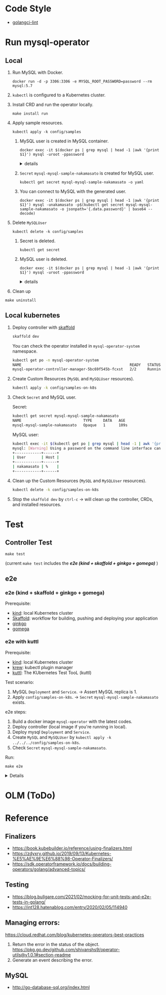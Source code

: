 # Code Style

- [golangci-lint](https://golangci-lint.run)

# Run mysql-operator

## Local

1. Run MySQL with Docker.
    ```
    docker run -d -p 3306:3306 -e MYSQL_ROOT_PASSWORD=password --rm mysql:5.7
    ```
1. `kubectl` is configured to a Kubernetes cluster.
1. Install CRD and run the operator locally.
    ```
    make install run
    ```
1. Apply sample resources.
    ```
    kubectl apply -k config/samples
    ```
    1. MySQL user is created in MySQL container.

        ```
        docker exec -it $(docker ps | grep mysql | head -1 |awk '{print $1}') mysql -uroot -ppassword
        ```

        <details><summary>details</summary>

        ```sql
        select User, Host, password_last_changed, password_expired, password_lifetime from mysql.user where User = 'nakamasato';
        +------------+------+-----------------------+------------------+-------------------+
        | User       | Host | password_last_changed | password_expired | password_lifetime |
        +------------+------+-----------------------+------------------+-------------------+
        | nakamasato | %    | 2021-09-26 20:15:06   | N                |              NULL |
        +------------+------+-----------------------+------------------+-------------------+
        1 row in set (0.00 sec)
        ```

        </details>

    1. `Secret` `mysql-mysql-sample-nakamasato` is created for MySQL user.
        ```
        kubectl get secret mysql-mysql-sample-nakamasato -o yaml
        ```
    1. You can connect to MySQL with the generated user.
        ```
        docker exec -it $(docker ps | grep mysql | head -1 |awk '{print $1}') mysql -unakamasato -p$(kubectl get secret mysql-mysql-sample-nakamasato -o jsonpath='{.data.password}' | base64 --decode)
        ```

1. Delete `MySQLUser`
    ```
    kubectl delete -k config/samples
    ```
    1. Secret is deleted.
        ```
        kubectl get secret
        ```
    1. MySQL user is deleted.
        ```
        docker exec -it $(docker ps | grep mysql | head -1 |awk '{print $1}') mysql -uroot -ppassword
        ```

        <details><summary>details</summary>

        ```sql
        mysql> select User, Host from mysql.user;
        +---------------+-----------+
        | User          | Host      |
        +---------------+-----------+
        | root          | %         |
        | mysql.session | localhost |
        | mysql.sys     | localhost |
        | root          | localhost |
        +---------------+-----------+
        5 rows in set (0.00 sec)
        ```

        </details>

1. Clean up

```
make uninstall
```

## Local kubernetes

1. Deploy controller with [skaffold](https://skaffold.dev/)

    ```bash
    skaffold dev
    ```

    You can check the operator installed in `mysql-operator-system` namespace.

    ```bash
    kubectl get po -n mysql-operator-system
    NAME                                                 READY   STATUS    RESTARTS   AGE
    mysql-operator-controller-manager-5bc69f545b-fcxst   2/2     Running   0          51s
    ```

1. Create Custom Resources (`MySQL` and `MySQLUser` resources).

    ```bash
    kubectl apply -k config/samples-on-k8s
    ```

1. Check `Secret` and MySQL user.

    Secret:

    ```bash
    kubectl get secret mysql-mysql-sample-nakamasato
    NAME                            TYPE     DATA   AGE
    mysql-mysql-sample-nakamasato   Opaque   1      109s
    ```

    MySQL user:

    ```bash
    kubectl exec -it $(kubectl get po | grep mysql | head -1 | awk '{print $1}') -- mysql -uroot -ppassword -e 'select User, Host from mysql.user where User = "nakamasato";'
    mysql: [Warning] Using a password on the command line interface can be insecure.
    +------------+------+
    | User       | Host |
    +------------+------+
    | nakamasato | %    |
    +------------+------+
    ```

1. Clean up the Custom Resources (`MySQL` and `MySQLUser` resources).

    ```bash
    kubectl delete -k config/samples-on-k8s
    ```
1. Stop the `skaffold dev` by `ctrl-c` -> will clean up the controller, CRDs, and installed resources.
# Test

## Controller Test

```
make test
```

(current `make test` includes the ***e2e (kind + skaffold + ginkgo + gomega)*** )

## e2e

### e2e (kind + skaffold + ginkgo + gomega)

Prerequisite:
- [kind](https://kind.sigs.k8s.io/): local Kubernetes cluster
- [Skaffold](https://skaffold.dev/): workflow for building, pushing and deploying your application
- [ginkgo](https://onsi.github.io/ginkgo/)
- [gomega](https://onsi.github.io/gomega/)

### e2e with kuttl

Prerequisite:

- [kind](https://kind.sigs.k8s.io/): local Kubernetes cluster
- [krew](https://krew.sigs.k8s.io/): kubectl plugin manager
- [kuttl](https://kuttl.dev/): The KUbernetes Test TooL (kuttl)

Test scenario:
1. MySQL `Deployment` and `Service`. -> Assert MySQL replica is 1.
1. Apply `config/samples-on-k8s`. -> `Secret` `mysql-mysql-sample-nakamasato` exists.

e2e steps:
1. Build a docker image `mysql-operator` with the latest codes.
1. Deploy controller (local image if you're running in local).
1. Deploy mysql `Deployment` and `Service`.
1. Create `MySQL` and `MySQLUser` by `kubectl apply -k ../../../config/samples-on-k8s`.
1. Check `Secret` `mysql-mysql-sample-nakamasato`.

Run:

```
make e2e
```

<details>

```
docker build -t ghcr.io/nakamasato/mysql-operator:latest .
[+] Building 1.1s (17/17) FINISHED
 => [internal] load build definition from Dockerfile                                    0.0s
 => => transferring dockerfile: 37B                                                     0.0s
 => [internal] load .dockerignore                                                       0.0s
 => => transferring context: 35B                                                        0.0s
 => [internal] load metadata for gcr.io/distroless/static:nonroot                       0.9s
 => [internal] load metadata for docker.io/library/golang:1.16                          1.0s
 => [builder 1/9] FROM docker.io/library/golang:1.16@sha256:527d720ce3e2bc9b8900c9c165  0.0s
 => [internal] load build context                                                       0.0s
 => => transferring context: 643B                                                       0.0s
 => [stage-1 1/3] FROM gcr.io/distroless/static:nonroot@sha256:07869abb445859465749913  0.0s
 => CACHED [builder 2/9] WORKDIR /workspace                                             0.0s
 => CACHED [builder 3/9] COPY go.mod go.mod                                             0.0s
 => CACHED [builder 4/9] COPY go.sum go.sum                                             0.0s
 => CACHED [builder 5/9] RUN go mod download                                            0.0s
 => CACHED [builder 6/9] COPY main.go main.go                                           0.0s
 => CACHED [builder 7/9] COPY api/ api/                                                 0.0s
 => CACHED [builder 8/9] COPY controllers/ controllers/                                 0.0s
 => CACHED [builder 9/9] RUN CGO_ENABLED=0 GOOS=linux GOARCH=amd64 go build -a -o mana  0.0s
 => CACHED [stage-1 2/3] COPY --from=builder /workspace/manager .                       0.0s
 => exporting to image                                                                  0.0s
 => => exporting layers                                                                 0.0s
 => => writing image sha256:abcaffd48dc037de5e3cce48890e720c6bdcf86f229be598aaaeb76cf8  0.0s
 => => naming to ghcr.io/nakamasato/mysql-operator:latest                               0.0s

Use 'docker scan' to run Snyk tests against images to find vulnerabilities and learn how to fix them
/Applications/Xcode.app/Contents/Developer/usr/bin/make kuttl
kubectl kuttl test
=== RUN   kuttl
    harness.go:457: starting setup
    harness.go:245: running tests with KIND.
    harness.go:174: temp folder created /var/folders/5g/vmdg2t1j2011ggd9p983ns6h0000gn/T/kuttl484640091
    harness.go:203: node mount point /var/lib/docker/volumes/kind-0/_data
    harness.go:156: Starting KIND cluster
    kind.go:67: Adding Containers to KIND...
    kind.go:76: Add image mysql-operator:latest to node kind-control-plane
    harness.go:285: Successful connection to cluster at: https://127.0.0.1:57498
    logger.go:42: 22:09:26 |  | running command: [make install deploy IMG=mysql-operator VERSION=latest]
    logger.go:42: 22:09:26 |  | /Users/masato-naka/repos/nakamasato/mysql-operator/bin/controller-gen "crd:trivialVersions=true,preserveUnknownFields=false" rbac:roleName=manager-role webhook paths="./..." output:crd:artifacts:config=config/crd/bases
    logger.go:42: 22:09:28 |  | /Users/masato-naka/repos/nakamasato/mysql-operator/bin/kustomize build config/crd | kubectl apply -f -
    logger.go:42: 22:09:31 |  | customresourcedefinition.apiextensions.k8s.io/mysqls.mysql.nakamasato.com created
    logger.go:42: 22:09:31 |  | customresourcedefinition.apiextensions.k8s.io/mysqlusers.mysql.nakamasato.com created
    logger.go:42: 22:09:31 |  | cd config/manager && /Users/masato-naka/repos/nakamasato/mysql-operator/bin/kustomize edit set image controller=mysql-operator
    logger.go:42: 22:09:31 |  | /Users/masato-naka/repos/nakamasato/mysql-operator/bin/kustomize build config/default | kubectl apply -f -
    logger.go:42: 22:09:32 |  | namespace/mysql-operator-system created
    logger.go:42: 22:09:32 |  | customresourcedefinition.apiextensions.k8s.io/mysqls.mysql.nakamasato.com configured
    logger.go:42: 22:09:32 |  | customresourcedefinition.apiextensions.k8s.io/mysqlusers.mysql.nakamasato.com configured
    logger.go:42: 22:09:32 |  | serviceaccount/mysql-operator-controller-manager created
    logger.go:42: 22:09:32 |  | role.rbac.authorization.k8s.io/mysql-operator-leader-election-role created
    logger.go:42: 22:09:32 |  | clusterrole.rbac.authorization.k8s.io/mysql-operator-manager-role created
    logger.go:42: 22:09:32 |  | clusterrole.rbac.authorization.k8s.io/mysql-operator-metrics-reader created
    logger.go:42: 22:09:32 |  | clusterrole.rbac.authorization.k8s.io/mysql-operator-proxy-role created
    logger.go:42: 22:09:32 |  | rolebinding.rbac.authorization.k8s.io/mysql-operator-leader-election-rolebinding created
    logger.go:42: 22:09:32 |  | clusterrolebinding.rbac.authorization.k8s.io/mysql-operator-manager-rolebinding created
    logger.go:42: 22:09:32 |  | clusterrolebinding.rbac.authorization.k8s.io/mysql-operator-proxy-rolebinding created
    logger.go:42: 22:09:32 |  | configmap/mysql-operator-manager-config created
    logger.go:42: 22:09:32 |  | service/mysql-operator-controller-manager-metrics-service created
    logger.go:42: 22:09:32 |  | deployment.apps/mysql-operator-controller-manager created
    harness.go:353: running tests
    harness.go:74: going to run test suite with timeout of 120 seconds for each step
    harness.go:365: testsuite: tests/e2e/ has 1 tests
=== RUN   kuttl/harness
=== RUN   kuttl/harness/with-valid-mysql
=== PAUSE kuttl/harness/with-valid-mysql
=== CONT  kuttl/harness/with-valid-mysql
    logger.go:42: 22:09:32 | with-valid-mysql | Skipping creation of user-supplied namespace: default
    logger.go:42: 22:09:32 | with-valid-mysql/0-mysql-deployment | starting test step 0-mysql-deployment
    logger.go:42: 22:09:32 | with-valid-mysql/0-mysql-deployment | Deployment:default/mysql created
    logger.go:42: 22:09:32 | with-valid-mysql/0-mysql-deployment | Service:default/mysql created
    logger.go:42: 22:09:43 | with-valid-mysql/0-mysql-deployment | test step completed 0-mysql-deployment
    logger.go:42: 22:09:43 | with-valid-mysql/1-create-mysql-user | starting test step 1-create-mysql-user
    logger.go:42: 22:09:43 | with-valid-mysql/1-create-mysql-user | running command: [kubectl apply -k ../../../config/samples-on-k8s --namespace default]
    logger.go:42: 22:09:46 | with-valid-mysql/1-create-mysql-user | Warning: resource services/mysql is missing the kubectl.kubernetes.io/last-applied-configuration annotation which is required by kubectl apply. kubectl apply should only be used on resources created declaratively by either kubectl create --save-config or kubectl apply. The missing annotation will be patched automatically.
    logger.go:42: 22:09:46 | with-valid-mysql/1-create-mysql-user | service/mysql configured
    logger.go:42: 22:09:46 | with-valid-mysql/1-create-mysql-user | Warning: resource deployments/mysql is missing the kubectl.kubernetes.io/last-applied-configuration annotation which is required by kubectl apply. kubectl apply should only be used on resources created declaratively by either kubectl create --save-config or kubectl apply. The missing annotation will be patched automatically.
    logger.go:42: 22:09:46 | with-valid-mysql/1-create-mysql-user | deployment.apps/mysql configured
    logger.go:42: 22:09:46 | with-valid-mysql/1-create-mysql-user | mysql.mysql.nakamasato.com/mysql-sample created
    logger.go:42: 22:09:46 | with-valid-mysql/1-create-mysql-user | mysqluser.mysql.nakamasato.com/nakamasato created
    logger.go:42: 22:09:52 | with-valid-mysql/1-create-mysql-user | test step completed 1-create-mysql-user
    logger.go:42: 22:09:52 | with-valid-mysql | with-valid-mysql events from ns default:
    logger.go:42: 22:09:52 | with-valid-mysql | 2021-10-02 22:09:16 +0900 JST   Normal  Node kind-control-plane              Starting        Starting kubelet.
    logger.go:42: 22:09:52 | with-valid-mysql | 2021-10-02 22:09:16 +0900 JST   Normal  Node kind-control-plane              NodeHasSufficientMemory Node kind-control-plane status is now: NodeHasSufficientMemory
    logger.go:42: 22:09:52 | with-valid-mysql | 2021-10-02 22:09:16 +0900 JST   Normal  Node kind-control-plane              NodeHasNoDiskPressure   Node kind-control-plane status is now: NodeHasNoDiskPressure
    logger.go:42: 22:09:52 | with-valid-mysql | 2021-10-02 22:09:16 +0900 JST   Normal  Node kind-control-plane              NodeHasSufficientPID    Node kind-control-plane status is now: NodeHasSufficientPID
    logger.go:42: 22:09:52 | with-valid-mysql | 2021-10-02 22:09:16 +0900 JST   Normal  Node kind-control-plane              NodeAllocatableEnforced Updated Node Allocatable limit across pods
    logger.go:42: 22:09:52 | with-valid-mysql | 2021-10-02 22:09:26 +0900 JST   Normal  Node kind-control-plane              RegisteredNode  Node kind-control-plane event: Registered Node kind-control-plane in Controller
    logger.go:42: 22:09:52 | with-valid-mysql | 2021-10-02 22:09:27 +0900 JST   Normal  Node kind-control-plane              Starting        Starting kube-proxy.
    logger.go:42: 22:09:52 | with-valid-mysql | 2021-10-02 22:09:32 +0900 JST   Warning Pod mysql-5fd4b796b6-jhx52           FailedScheduling        0/1 nodes are available: 1 node(s) had taint {node.kubernetes.io/not-ready: }, that the pod didn't tolerate.
    logger.go:42: 22:09:52 | with-valid-mysql | 2021-10-02 22:09:32 +0900 JST   Normal  ReplicaSet.apps mysql-5fd4b796b6             SuccessfulCreate        Created pod: mysql-5fd4b796b6-jhx52
    logger.go:42: 22:09:52 | with-valid-mysql | 2021-10-02 22:09:32 +0900 JST   Normal  Deployment.apps mysql                ScalingReplicaSet       Scaled up replica set mysql-5fd4b796b6 to 1
    logger.go:42: 22:09:52 | with-valid-mysql | 2021-10-02 22:09:36 +0900 JST   Normal  Node kind-control-plane              NodeReady       Node kind-control-plane status is now: NodeReady
    logger.go:42: 22:09:52 | with-valid-mysql | 2021-10-02 22:09:41 +0900 JST   Normal  Pod mysql-5fd4b796b6-jhx52           Scheduled       Successfully assigned default/mysql-5fd4b796b6-jhx52 to kind-control-plane
    logger.go:42: 22:09:52 | with-valid-mysql | 2021-10-02 22:09:42 +0900 JST   Normal  Pod mysql-5fd4b796b6-jhx52.spec.containers{mysql}            Pulled  Container image "mysql:5.7" already present on machine
    logger.go:42: 22:09:52 | with-valid-mysql | 2021-10-02 22:09:42 +0900 JST   Normal  Pod mysql-5fd4b796b6-jhx52.spec.containers{mysql}            Created Created container mysql
    logger.go:42: 22:09:52 | with-valid-mysql | 2021-10-02 22:09:42 +0900 JST   Normal  Pod mysql-5fd4b796b6-jhx52.spec.containers{mysql}            Started Started container mysql
    logger.go:42: 22:09:52 | with-valid-mysql | Skipping deletion of user-supplied namespace: default
=== CONT  kuttl
    harness.go:399: run tests finished
    harness.go:508: cleaning up
    harness.go:517: collecting cluster logs to kind-logs-1633180192
    harness.go:563: removing temp folder: "/var/folders/5g/vmdg2t1j2011ggd9p983ns6h0000gn/T/kuttl484640091"
    harness.go:569: tearing down kind cluster
--- PASS: kuttl (295.94s)
    --- PASS: kuttl/harness (0.00s)
        --- PASS: kuttl/harness/with-valid-mysql (20.45s)
PASS
```

</details>

# OLM (ToDo)
# Reference
## Finalizers
- https://book.kubebuilder.io/reference/using-finalizers.html
- https://zdyxry.github.io/2019/09/13/Kubernetes-%E5%AE%9E%E6%88%98-Operator-Finalizers/
- https://sdk.operatorframework.io/docs/building-operators/golang/advanced-topics/

## Testing
- https://blog.bullgare.com/2021/02/mocking-for-unit-tests-and-e2e-tests-in-golang/
- https://int128.hatenablog.com/entry/2020/02/05/114940

## Managing errors:
https://cloud.redhat.com/blog/kubernetes-operators-best-practices
1. Return the error in the status of the object. https://pkg.go.dev/github.com/shivanshs9/operator-utils@v1.0.1#section-readme
1. Generate an event describing the error.

## MySQL
- http://go-database-sql.org/index.html
